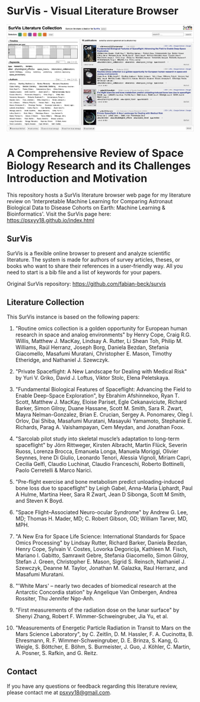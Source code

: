 # SurVis - Visual Literature Browser

![Screenshot](/screenshot.png)

# A Comprehensive Review of Space Biology Research and its Challenges Introduction and Motivation

This repository hosts a SurVis literature browser web page for my literature review on 'Interpretable Machine Learning for Comparing Astronaut Biological Data to Disease Cohorts on Earth: Machine Learning & Bioinformatics'. Visit the SurVis page here: https://psxyy18.github.io/index.html

## SurVis

SurVis is a flexible online browser to present and analyze scientific literature. The system is made for authors of survey articles, theses, or books who want to share their references in a user-friendly way. All you need to start is a bib file and a list of keywords for your papers.

Original SurVis repository: https://github.com/fabian-beck/survis

## Literature Collection

This SurVis instance is based on the following papers:

1. "Routine omics collection is a golden opportunity for European human research in space and analog environments" by Henry Cope, Craig R.G. Willis, Matthew J. MacKay, Lindsay A. Rutter, Li Shean Toh, Philip M. Williams, Raúl Herranz, Joseph Borg, Daniela Bezdan, Stefania Giacomello, Masafumi Muratani, Christopher E. Mason, Timothy Etheridge, and Nathaniel J. Szewczyk.

2. "Private Spaceflight: A New Landscape for Dealing with Medical Risk" by Yuri V. Griko, David J. Loftus, Viktor Stolc, Elena Peletskaya.

3. "Fundamental Biological Features of Spaceflight: Advancing the Field to Enable Deep-Space Exploration", by Ebrahim Afshinnekoo, Ryan T. Scott, Matthew J. MacKay, Eloise Pariset, Egle Cekanaviciute, Richard Barker, Simon Gilroy, Duane Hassane, Scott M. Smith, Sara R. Zwart, Mayra Nelman-Gonzalez, Brian E. Crucian, Sergey A. Ponomarev, Oleg I. Orlov, Dai Shiba, Masafumi Muratani, Masayuki Yamamoto, Stephanie E. Richards, Parag A. Vaishampayan, Cem Meydan, and Jonathan Foox.

4. "Sarcolab pilot study into skeletal muscle’s adaptation to long-term spaceflight" by Jörn Rittweger, Kirsten Albracht, Martin Flück, Severin Ruoss, Lorenza Brocca, Emanuela Longa, Manuela Moriggi, Olivier Seynnes, Irene Di Giulio, Leonardo Tenori, Alessia Vignoli, Miriam Capri, Cecilia Gelfi, Claudio Luchinat, Claudio Franceschi, Roberto Bottinelli, Paolo Cerretelli & Marco Narici.

5. "Pre-flight exercise and bone metabolism predict unloading-induced bone loss due to spaceflight" by Leigh Gabel, Anna-Maria Liphardt, Paul A Hulme, Martina Heer, Sara R Zwart, Jean D Sibonga, Scott M Smith, and Steven K Boyd.

6. "Space Flight–Associated Neuro-ocular Syndrome" by Andrew G. Lee, MD; Thomas H. Mader, MD; C. Robert Gibson, OD; William Tarver, MD, MPH.

7. "A New Era for Space Life Science: International Standards for Space Omics Processing" by Lindsay Rutter, Richard Barker, Daniela Bezdan, Henry Cope, Sylvain V. Costes, Lovorka Degoricija, Kathleen M. Fisch, Mariano I. Gabitto, Samrawit Gebre, Stefania Giacomello, Simon Gilroy, Stefan J. Green, Christopher E. Mason, Sigrid S. Reinsch, Nathaniel J. Szewczyk, Deanne M. Taylor, Jonathan M. Galazka, Raul Herranz, and Masafumi Muratani.

8. "'White Mars' – nearly two decades of biomedical research at the Antarctic Concordia station" by Angelique Van Ombergen, Andrea Rossiter, Thu Jennifer Ngo-Anh.

9. "First measurements of the radiation dose on the lunar surface" by Shenyi Zhang, Robert F. Wimmer-Schweingruber, Jia Yu, et al.

10. "Measurements of Energetic Particle Radiation in Transit to Mars on the Mars Science Laboratory", by C. Zeitlin, D. M. Hassler, F. A. Cucinotta, B. Ehresmann, R. F. Wimmer-Schweingruber, D. E. Brinza, S. Kang, G. Weigle, S. Böttcher, E. Böhm, S. Burmeister, J. Guo, J. Köhler, C. Martin, A. Posner, S. Rafkin, and G. Reitz.


## Contact

If you have any questions or feedback regarding this literature review, please contact me at psxyy18@gmail.com.

